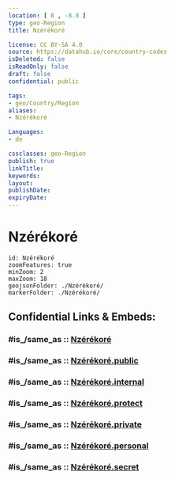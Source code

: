 ```yaml
---
location: [ 8 , -8.8 ] 
type: geo-Region
title: Nzérékoré

license: CC BY-SA 4.0
source: https://datahub.io/core/country-codes
isDeleted: false
isReadOnly: false
draft: false
confidential: public

tags:
- geo/Country/Region
aliases:
- Nzérékoré

Languages:
- de

cssclasses: geo-Region
publish: true
linkTitle: 
keywords: 
layout: 
publishDate: 
expiryDate: 
---
```


# Nzérékoré

```leaflet
id: Nzérékoré
zoomFeatures: true 
minZoom: 2 
maxZoom: 18
geojsonFolder: ./Nzérékoré/
markerFolder: ./Nzérékoré/
```


## Confidential Links & Embeds: 

### #is_/same_as :: [Nzérékoré](/_Standards/Earth/Continent/Africa/Africa~West/Guinea/Regions~Guinea/Nzérékoré/counties~Nzérékoré/Nzérékoré.md) 

### #is_/same_as :: [Nzérékoré.public](/_public/Earth/Continent/Africa/Africa~West/Guinea/Regions~Guinea/Nzérékoré/counties~Nzérékoré/Nzérékoré.public.md) 

### #is_/same_as :: [Nzérékoré.internal](/_internal/Earth/Continent/Africa/Africa~West/Guinea/Regions~Guinea/Nzérékoré/counties~Nzérékoré/Nzérékoré.internal.md) 

### #is_/same_as :: [Nzérékoré.protect](/_protect/Earth/Continent/Africa/Africa~West/Guinea/Regions~Guinea/Nzérékoré/counties~Nzérékoré/Nzérékoré.protect.md) 

### #is_/same_as :: [Nzérékoré.private](/_private/Earth/Continent/Africa/Africa~West/Guinea/Regions~Guinea/Nzérékoré/counties~Nzérékoré/Nzérékoré.private.md) 

### #is_/same_as :: [Nzérékoré.personal](/_personal/Earth/Continent/Africa/Africa~West/Guinea/Regions~Guinea/Nzérékoré/counties~Nzérékoré/Nzérékoré.personal.md) 

### #is_/same_as :: [Nzérékoré.secret](/_secret/Earth/Continent/Africa/Africa~West/Guinea/Regions~Guinea/Nzérékoré/counties~Nzérékoré/Nzérékoré.secret.md)

